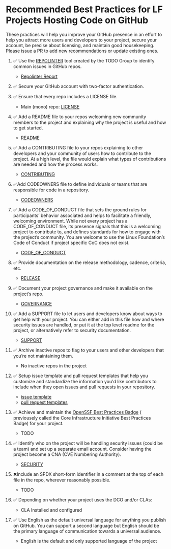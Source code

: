 # Recommended Best Practices for LF Projects Hosting Code on GitHub

These practices will help you improve your GitHub presence in an effort to help you attract more users and developers to
your project, secure your account, be precise about licensing, and maintain good housekeeping. Please issue a PR to add
new recommendations or update existing ones.

1. ✅ Use the [REPOLINTER](https://github.com/todogroup/repolinter) tool created by the TODO Group to identify common
   issues in GitHub repos.
    * [Repolinter Report](repo_lint.md)

2. ✅ Secure your GitHub account with two-factor authentication.

3. ✅ Ensure that every repo includes a LICENSE file.
    * Main (mono) repo: [LICENSE](../../LICENSE)

4. ✅ Add a README file to your repos welcoming new community members to the project and explaining why the project is
   useful and how to get started.
    * [README](../../README.md)

5. ✅ Add a CONTRIBUTING file to your repos explaining to other developers and your community of users how to contribute
   to the project. At a high level, the file would explain what types of contributions are needed and how the process
   works.
    * [CONTRIBUTING](../../CONTRIBUTING.md)

6. ✅Add CODEOWNERS file to define individuals or teams that are responsible for code in a repository.
    * [CODEOWNERS](../../CODEOWNERS)

7. ✅ Add a CODE_OF_CONDUCT file that sets the ground rules for participants’ behavior associated and helps to facilitate
   a friendly, welcoming environment. While not every project has a CODE_OF_CONDUCT file, its presence signals that this
   is a welcoming project to contribute to, and defines standards for how to engage with the project’s community. You
   are welcome to use the Linux Foundation’s Code of Conduct if project specific CoC does not exist.
    * [CODE_OF_CONDUCT](../../CODE_OF_CONDUCT.md)

8. ✅ Provide documentation on the release methodology, cadence, criteria, etc.
    * [RELEASE](../../RELEASE.md)

9. ✅️ Document your project governance and make it available on the project’s repo.
    * [GOVERNANCE](../../GOVERNANCE.md)

10. ✅ Add a SUPPORT file to let users and developers know about ways to get help with your project. You can either add
    in this file how and where security issues are handled, or put it at the top level readme for the project, or
    alternatively refer to security documentation.
    * [SUPPORT](../../SUPPORT.md)

11. ✅ Archive inactive repos to flag to your users and other developers that you’re not maintaining them.
    * No inactive repos in the project

12. ✅ Setup issue template and pull request templates that help you customize and standardize the information you'd like
    contributors to include when they open issues and pull requests in your repository.
    * [issue template](../../.github/ISSUE_TEMPLATE)
    * [pull request templates](../../.github/PULL_REQUEST_TEMPLATE)

13. ✅️ Achieve and maintain the [OpenSSF Best Practices Badge](https://bestpractices.coreinfrastructure.org/en) (
    previousely called the Core Infrastructure Initiative Best Practices Badge) for your project.
    * TODO

14. ✅ Identify who on the project will be handling security issues (could be a team) and set up a separate email
    account. Consider having the project become a CNA (CVE Numbering Authority).
    * [SECURITY](../../SECURITY.md)

15. ❌Include an SPDX short-form identifier in a comment at the top of each file in the repo, wherever reasonably
    possible.
    * TODO

16. ✅️ Depending on whether your project uses the DCO and/or CLAs:
    * CLA Installed and configured 

17. ✅ Use English as the default universal language for anything you publish on GitHub. You can support a second
    language but English should be the primary language of communication towards a universal audience.
    * English is the default and only supported language of the project